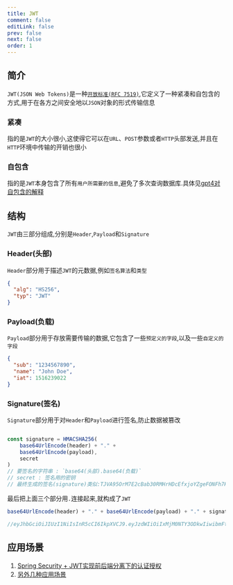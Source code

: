 ```yaml
---
title: JWT
comment: false
editLink: false
prev: false
next: false
order: 1
---
```


## 简介

`JWT(JSON Web Tokens)`是一种[`开放标准(RFC 7519)`](https://datatracker.ietf.org/doc/html/rfc7519),它定义了一种紧凑和自包含的方式,用于在各方之间安全地以`JSON`对象的形式传输信息

### 紧凑

指的是`JWT`的大小很小,这使得它可以在`URL`、`POST`参数或者`HTTP`头部发送,并且在`HTTP`环境中传输的开销也很小

### 自包含

指的是`JWT`本身包含了所有`用户所需要的信息`,避免了多次查询数据库.具体见[gpt4对自包含的解释](https://poe.com/s/2C52r5B3tMkdOBFBwBOQ)


## 结构

`JWT`由三部分组成,分别是`Header`,`Payload`和`Signature`

### Header(头部)

`Header`部分用于描述`JWT`的元数据,例如`签名算法`和`类型`

```json
{
  "alg": "HS256",
  "typ": "JWT"
}
```

### Payload(负载)

`Payload`部分用于存放需要传输的数据,它包含了一些`预定义的字段`,以及一些`自定义的字段`

```json
{
  "sub": "1234567890",
  "name": "John Doe",
  "iat": 1516239022
}
```

### Signature(签名)

`Signature`部分用于对`Header`和`Payload`进行签名,防止数据被篡改

```js

const signature = HMACSHA256(
    base64UrlEncode(header) + "." +
    base64UrlEncode(payload),
    secret
)
// 要签名的字符串 : `base64(头部).base64(负载)`
// secret : 签名用的密钥
// 最终生成的签名(signature)类似:TJVA95OrM7E2cBab30RMHrHDcEfxjoYZgeFONFh7HgQ
```

最后把上面三个部分用`.`连接起来,就构成了`JWT`

```js
base64UrlEncode(header) + "." + base64UrlEncode(payload) + "." + signature

//eyJhbGciOiJIUzI1NiIsInR5cCI6IkpXVCJ9.eyJzdWIiOiIxMjM0NTY3ODkwIiwibmFtZSI6IkpvaG4gRG9lIiwiYWRtaW4iOnRydWV9.TJVA95OrM7E2cBab30RMHrHDcEfxjoYZgeFONFh7HgQ
```


## 应用场景

1. [Spring Security + JWT实现前后端分离下的认证授权](https://zhuanlan.zhihu.com/p/342755411)
2. [另外几种应用场景](https://poe.com/s/VrsibtNpk1tTGW99JfSf)
